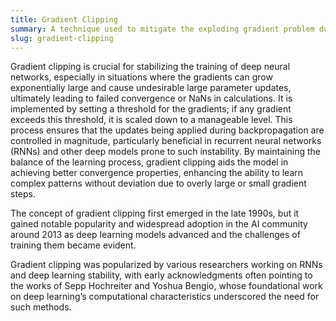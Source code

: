 ```yaml
---
title: Gradient Clipping
summary: A technique used to mitigate the exploding gradient problem during the training of neural networks by capping gradients to a specified value range.
slug: gradient-clipping
---
```


Gradient clipping is crucial for stabilizing the training of deep neural networks, especially in situations where the gradients can grow exponentially large and cause undesirable large parameter updates, ultimately leading to failed convergence or NaNs in calculations. It is implemented by setting a threshold for the gradients; if any gradient exceeds this threshold, it is scaled down to a manageable level. This process ensures that the updates being applied during backpropagation are controlled in magnitude, particularly beneficial in recurrent neural networks (RNNs) and other deep models prone to such instability. By maintaining the balance of the learning process, gradient clipping aids the model in achieving better convergence properties, enhancing the ability to learn complex patterns without deviation due to overly large or small gradient steps.

The concept of gradient clipping first emerged in the late 1990s, but it gained notable popularity and widespread adoption in the AI community around 2013 as deep learning models advanced and the challenges of training them became evident.

Gradient clipping was popularized by various researchers working on RNNs and deep learning stability, with early acknowledgments often pointing to the works of Sepp Hochreiter and Yoshua Bengio, whose foundational work on deep learning’s computational characteristics underscored the need for such methods.